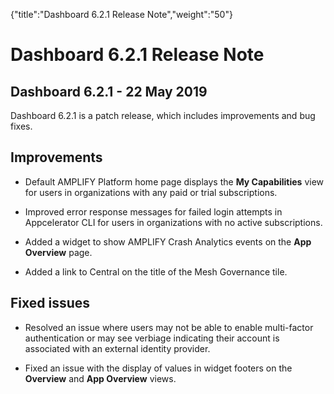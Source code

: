 {"title":"Dashboard 6.2.1 Release Note","weight":"50"} 

# Dashboard 6.2.1 Release Note

## Dashboard 6.2.1 - 22 May 2019

Dashboard 6.2.1 is a patch release, which includes improvements and bug fixes.

## Improvements

*   Default AMPLIFY Platform home page displays the **My Capabilities** view for users in organizations with any paid or trial subscriptions.
    
*   Improved error response messages for failed login attempts in Appcelerator CLI for users in organizations with no active subscriptions.
    
*   Added a widget to show AMPLIFY Crash Analytics events on the **App Overview** page.
    
*   Added a link to Central on the title of the Mesh Governance tile.
    

## Fixed issues

*   Resolved an issue where users may not be able to enable multi-factor authentication or may see verbiage indicating their account is associated with an external identity provider.
    
*   Fixed an issue with the display of values in widget footers on the **Overview** and **App Overview** views.